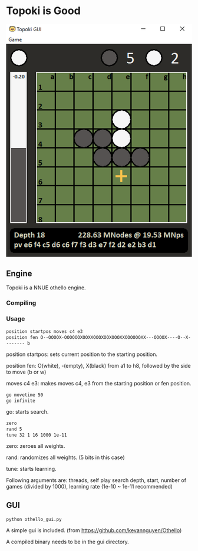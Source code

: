 # Topoki is Good

![image](./pic/gui.png)

## Engine

Topoki is a NNUE othello engine.

### Compiling

### Usage
```
position startpos moves c4 e3
position fen O--OOOOX-OOOOOOXOOXXOOOXOOXOOOXXOOOOOOXX---OOOOX----O--X-------- b
```
position startpos: sets current position to the starting position.

position fen: O(white), -(empty), X(black) from a1 to h8, followed by the side to move (b or w)

moves c4 e3: makes moves c4, e3 from the starting position or fen position.

```
go movetime 50
go infinite
```
go: starts search.

```
zero
rand 5
tune 32 1 16 1000 1e-11
```
zero: zeroes all weights.

rand: randomizes all weights. (5 bits in this case)

tune: starts learning.

Following arguments are: threads, self play search depth, start, number of games (divided by 1000), learning rate (1e-10 ~ 1e-11 recommended)

## GUI
```
python othello_gui.py
```
A simple gui is included. (from https://github.com/kevannguyen/Othello)

A compiled binary needs to be in the gui directory.
